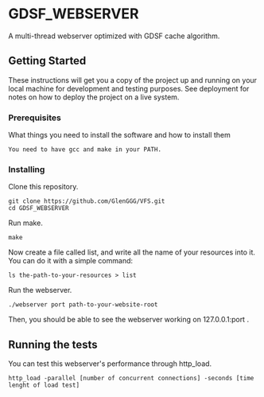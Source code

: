 # GDSF_WEBSERVER

A multi-thread webserver optimized with GDSF cache algorithm.

## Getting Started

These instructions will get you a copy of the project up and running on your local machine for development and testing purposes. See deployment for notes on how to deploy the project on a live system.

### Prerequisites

What things you need to install the software and how to install them

```
You need to have gcc and make in your PATH.
```

### Installing

Clone this repository.

```
git clone https://github.com/GlenGGG/VFS.git
cd GDSF_WEBSERVER
```

Run make.

```
make
```
Now create a file called list, and write all the name of your resources into it. You can do it with a simple command:
```
ls the-path-to-your-resources > list
```

Run the webserver.

```
./webserver port path-to-your-website-root
```

Then, you should be able to see the webserver working on 127.0.0.1:port .

## Running the tests

You can test this webserver's performance through http_load.

```
http_load -parallel [number of concurrent connections] -seconds [time lenght of load test]
```
